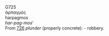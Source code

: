 <body>
  <p>G725<br>  ἁρπαγμός  <br> harpagmos  <br><i>har-pag-mos‘ </i><br>From <a href="g0726.htm">726</a>  <i>plunder</i> (properly concrete): - robbery.<br></p>
 </body>